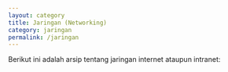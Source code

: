 ```yaml
---
layout: category
title: Jaringan (Networking)
category: jaringan
permalink: /jaringan
---
```


Berikut ini adalah arsip tentang jaringan internet ataupun intranet:

